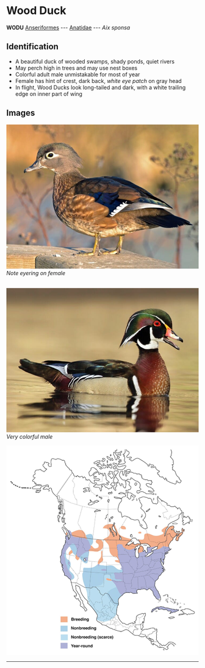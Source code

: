 # Wood Duck
**WODU** 
[Anseriformes](/birding/orders/anseriformes) ---
[Anatidae](/birding/orders/anseriformes/anatidae) ---
*Aix sponsa*

## Identification
- A beautiful duck of wooded swamps, shady ponds, quiet rivers
- May perch high in trees and may use nest boxes
- Colorful adult male unmistakable for most of year
- Female has hint of crest, dark back, *white eye patch* on gray head
- In flight, Wood Ducks look long-tailed and dark, with a white trailing edge on inner part of wing

## Images
![Female](/birding/images/wodu_female.jpg)</br>
*Note eyering on female* </br></br>

![Male](/birding/images/wodu_male.jpg)</br>
*Very colorful male*

![Map](/birding/images/wodu_map.jpg)

----

<!---## Notes
### date. place---specific
note--->
